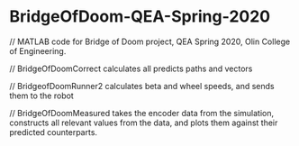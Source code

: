 # BridgeOfDoom-QEA-Spring-2020
// MATLAB code for Bridge of Doom project, QEA Spring 2020, Olin College of Engineering. 


// BridgeOfDoomCorrect calculates all predicts paths and vectors

// BridgeofDoomRunner2 calculates beta and wheel speeds, and sends them to the robot

// BridgeOfDoomMeasured takes the encoder data from the simulation, constructs all relevant values from the data, and plots them       against their predicted counterparts. 
